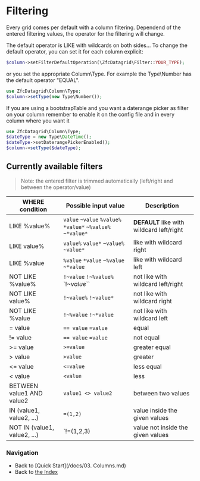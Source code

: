 # Filtering

Every grid comes per default with a column filtering. 
Dependend of the entered filtering values, the operator for the filtering will change.

The default operator is LIKE with wildcards on both sides...
To change the default operator, you can set it for each column explicit:
```php
$column->setFilterDefaultOperation(\ZfcDatagrid\Filter::YOUR_TYPE);
```

or you set the appropriate Column\Type. For example the Type\Number has the default operator "EQUAL".
```php
use ZfcDatagrid\Column\Type;
$column->setType(new Type\Number());
```

If you are using a bootstrapTable and you want a daterange picker as filter on your column remember to enable it on the config file and in every column where you want it
```php
use ZfcDatagrid\Column\Type;
$dateType = new Type\DateTime();
$dateType->setDaterangePickerEnabled();
$column->setType($dateType);
```

## Currently available filters
> Note: the entered filter is trimmed automatically (left/right and between the operator/value)


| WHERE condition   | Possible input value  | Description       |
| -------------     |-------------          | -----         |
| LIKE %value%      | `value` `~value` `%value%` `*value*` `~%value%` `~*value*` | **DEFAULT** like with wildcard left/right |
| LIKE value%       | `value%` `value*` `~value%` `~value*` | like with wildcard right |
| LIKE %value       | `%value` `*value` `~%value` `~*value` | like with wildcard left |
| NOT LIKE %value%  | `!~value` `!~%value%` `!~*value*``    | not like with wildcard left/right |
| NOT LIKE value%   | `!~value%` `!~value*`                 | not like with wildcard right |
| NOT LIKE %value   | `!~%value` `!~*value`                 | not like with wildcard left |
| = value           | `== value` `=value`                   | equal |
| != value          | `== value` `=value`                   | not equal |
| >= value          | `>=value`                             | greater equal |
| > value           | `>value`                              | greater |
| <= value          | `<=value`                             | less equal |
| < value           | `<value`                              | less |
| BETWEEN value1 AND value2  | `value1 <> value2`           | between two values |
| IN (value1, value2, ...) | `=(1,2)`                       | value inside the given values |
| NOT IN (value1, value2, ...)  | `!=(1,2,3)                | value not inside the given values |



### Navigation

* Back to [Quick Start](/docs/03. Columns.md)
* Back to [the Index](/docs/README.md)
